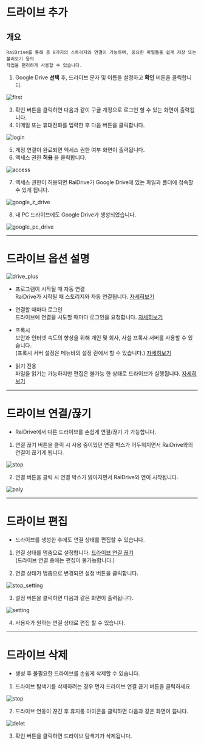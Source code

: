 # 드라이브 추가  

개요
---
~~~
RaiDrive를 통해 총 8가지의 스토리지와 연결이 가능하며, 중요한 파일들을 쉽게 저장 또는 불러오기 등의  
작업을 편리하게 사용할 수 있습니다.  
~~~


1. Google Drive **선택** 후, 드라이브 문자 및 이름을 설정하고 **확인** 버튼을 클릭합니다.

![first](/first.PNG?raw=true) 


3. 확인 버튼을 클릭하면 다음과 같이 구글 계정으로 로그인 할 수 있는 화면이 출력됩니다.
4. 이메일 또는 휴대전화를 입력한 후 다음 버튼을 클릭합니다.

![login](/login_google.PNG?raw=true)  

5. 계정 연결이 완료되면 엑세스 권한 여부 화면이 출력됩니다.
6. 엑세스 권한 **허용** 을 클릭합니다.

![access](/google_access.PNG?raw=true)

7. 엑세스 권한이 허용되면 RaiDrive가 Google Drive에 있는 파일과 폴더에 접속할 수 있게 됩니다.

![google_z_drive](/google_z.PNG?rawe=true)

8. 내 PC 드라이브에도 Google Drive가 생성되었습니다.  

![google_pc_drive](/google_pc_drive.PNG?rawe=true)


---

# 드라이브 옵션 설명

![drive_plus](/drive_plus.jpg?raw=true)


  - 프로그램이 시작될 때 자동 연결  
    RaiDrive가 시작될 때 스토리지와 자동 연결됩니다. [자세히보기](https://github.com/bin1006/test/blob/master/automatic.md)  

  - 연결할 때마다 로그인  
    드라이브에 연결을 시도할 때마다 로그인을 요청합니다. [자세히보기](https://github.com/bin1006/test/blob/master/connection_login.md)
  
  - 프록시  
    보안과 인터넷 속도의 향상을 위해 개인 및 회사, 사설 프록시 서버를 사용할 수 있습니다.  
    (프록시 서버 설정은 메뉴바의 설정 란에서 할 수 있습니다.) [자세히보기](proxy.md)
            
  - 읽기 전용  
    파일을 읽기는 가능하지만 편집은 불가능 한 상태로 드라이브가 실행됩니다. [자세히보기](https://github.com/bin1006/test/blob/master/read.md)

---


# 드라이브 연결/끊기

- RaiDrive에서 다른 드라이브를 손쉽게 연결/끊기 가 가능합니다.  

1. 연결 끊기 버튼을 클릭 시 사용 중이었던 연결 박스가 어두워지면서 RaiDrive와의 연결이 끊기게 됩니다. 

![stop](/stop.PNG?raw=true)

2. 연결  버튼을 클릭 시 연결 박스가 밝아지면서 RaiDrive와 연이 시작됩니다.  

![paly](/play.PNG?raw=true)


---

# 드라이브 편집

- 드라이브를 생성한 후에도 연결 상태를 편집할 수 있습니다.  

1. 연결 상태를 멈춤으로 설정합니다. [드라이브 연결 끊기](https://github.com/bin1006/test/blob/master/google_drive.md#%EB%93%9C%EB%9D%BC%EC%9D%B4%EB%B8%8C-%EC%97%B0%EA%B2%B0%EB%81%8A%EA%B8%B0)  
   (드라이브 연결 중에는 편집이 불가능합니다.)  
   
2. 연결 상태가 멈춤으로 변경되면 설정 버튼을 클릭합니다.

![stop_setting](/stop_setting.PNG?raw=true)  

3. 설정 버튼을 클릭하면 다음과 같은 화면이 출력됩니다.  

![setting](/setting.PNG?raw=true)  

4. 사용자가 원하는 연결 상태로 편집 할 수 있습니다.




---  



# 드라이브 삭제

- 생성 후 불필요한 드라이브를 손쉽게 삭제할 수 있습니다.

1. 드라이브 탐색기를 삭제하려는 경우 먼저 드라이브 연결 끊기 버튼을 클릭하세요.

![stop](/stop.PNG?raw=true)  

2. 드라이브 연동이 끊긴 후 휴지통 아이콘을 클릭하면 다음과 같은 화면이 뜹니다.

![delet](/delet.PNG?raw=true)  

03. 확인 버튼을 클릭하면 드라이브 탐색기가 삭제됩니다.

